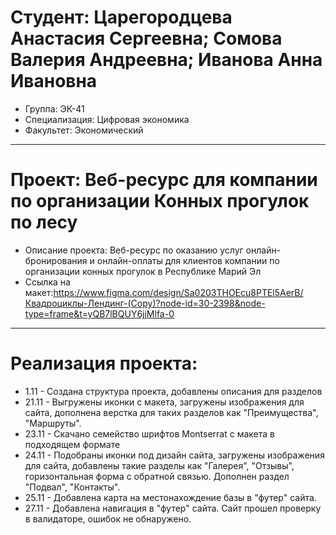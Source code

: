 # Студент: Царегородцева Анастасия Сергеевна; Сомова Валерия Андреевна; Иванова Анна Ивановна
- Группа: ЭК-41
- Специализация: Цифровая экономика
- Факультет: Экономический
---
# Проект: Веб-ресурс для компании по организации Конных прогулок по лесу
- Описание проекта: Веб-ресурс по оказанию услуг онлайн-бронирования и онлайн-оплаты для клиентов компании по организации конных прогулок в Республике Марий Эл
- Ссылка на макет:https://www.figma.com/design/Sa0203THOEcu8PTEl5AerB/Квадроциклы-Лендинг-(Copy)?node-id=30-2398&node-type=frame&t=yQB7lBQUY6jjMlfa-0
---
# Реализация проекта:
- 1.11 - Создана структура проекта, добавлены описания для разделов
- 21.11 - Выгружены иконки с макета, загружены изображения для сайта, дополнена верстка для таких разделов как "Преимущества", "Маршруты".
- 23.11 - Скачано семейство шрифтов Montserrat с макета в подходящем формате
- 24.11 - Подобраны иконки под дизайн сайта, загружены изображения для сайта, добавлены такие разделы как "Галерея", "Отзывы", горизонтальная форма с обратной связью. Дополнен раздел "Подвал", "Контакты".
- 25.11 - Добавлена карта на местонахождение базы в "футер" сайта.
- 27.11 - Добавлена навигация в "футер" сайта. Сайт прошел проверку в валидаторе, ошибок не обнаружено.